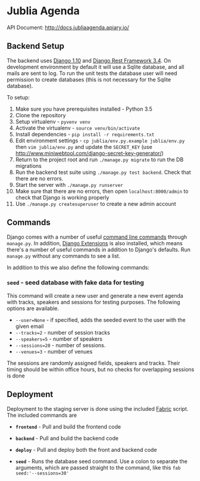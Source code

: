 # Jublia Agenda 

API Document: http://docs.jubliaagenda.apiary.io/ 

## Backend Setup 

The backend uses [Django 1.10][django] and [Django Rest Framework 3.4][rest-framework]. On development environment by default it will use a Sqlite database, and all mails are sent to log. To run the unit tests the database user will need permission to create databases (this is not necessary for the Sqlite database). 

To setup: 

1. Make sure you have prerequisites installed - Python 3.5 
2. Clone the repository 
3. Setup virtualenv - `pyvenv venv` 
4. Activate the virtualenv - `source venv/bin/activate` 
5. Install dependencies - `pip install -r requirements.txt` 
6. Edit environment settings - `cp jublia/env.py.example jublia/env.py` then `vim jublia/env.py` and update the `SECRET_KEY` (use http://www.miniwebtool.com/django-secret-key-generator/)
7. Return to the project root and run `./manage.py migrate` to run the DB migrations
8. Run the backend test suite using `./manage.py test backend`. Check that there are no errors.  
9. Start the server with `./manage.py runserver`
10. Make sure that there are no errors, then open `localhost:8000/admin` to check that Django is working properly
11. Use `./manage.py createsuperuser` to create a new admin account

## Commands 

Django comes with a number of useful [command line commands][commands] through `manage.py`. In addition, [Django Extensions][extensions] is also installed, which means there's a number of useful commands in addition to Django's defaults. Run `manage.py` without any commands to see a list. 
 
In addition to this we also define the following commands: 

### `seed` - seed database with fake data for testing 

This command will create a new user and generate a new event agenda with tracks, speakers and sessions for testing purposes. The following options are available. 

- `--user=None` - if specified, adds the seeded event to the user with the given email 
- `--tracks=2` - number of session tracks 
- `--speakers=5` - number of speakers 
- `--sessions=20` - number of sessions. 
- `--venues=3` - number of venues

The sessions are randomly assigned fields, speakers and tracks. Their timing should be within office hours, but no checks for overlapping sessions is done 

## Deployment 
 
Deployment to the staging server is done using the included [Fabric][fabric] script. The included commands are 

- **`frontend`** - Pull and build the frontend code 

- **`backend`** - Pull and build the backend code 

- **`deploy`** - Pull and deploy both the front and backend code 

- **`seed`** - Runs the database seed command. Use a colon to separate the arguments, which are passed straight to the command, like this `fab seed:'--sessions=30'`

[django]: https://www.djangoproject.com/
[rest-framework]: http://www.django-rest-framework.org/
[commands]: https://docs.djangoproject.com/en/1.10/ref/django-admin/#available-commands
[extensions]: https://django-extensions.readthedocs.io/
[fabric]: http://www.fabfile.org/installing.html
